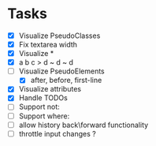 # Tasks

- [x] Visualize PseudoClasses
- [x] Fix textarea width
- [x] Visualize \*
- [x] a b c > d ~ d ~ d
- [ ] Visualize PseudoElements
  - [x] after, before, first-line
- [x] Visualize attributes
- [x] Handle TODOs
- [ ] Support not:
- [ ] Support where:
- [ ] allow history back\forward functionality
- [ ] throttle input changes ?
